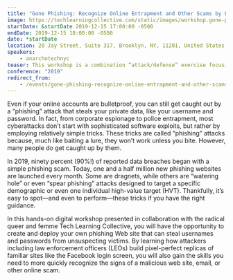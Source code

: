 ```yaml
---
title: "Gone Phishing: Recognize Online Entrapment and Other Scams by Learning How to Launch Your Own Phishing Attack Website"
image: https://techlearningcollective.com/static/images/workshop.gone-phishing-how-to-recognize-fake-websites-and-other-online-scams.blue.rectangle.png
startDate: &startDate 2019-12-15 17:00:00 -0500
endDate: 2019-12-15 18:00:00 -0500
date: *startDate
location: 20 Jay Street, Suite 317, Brooklyn, NY, 11201, United States
speakers:
    - anarchotechnyc
teaser: This workshop is a combination “attack/defense” exercise focusing on Web-based social engineering attacks. Participants will practice both how to launch their own attacks as well as how to defend against them.
conference: "2019"
redirect_from:
    - /events/gone-phishing-recognize-online-entrapment-and-other-scams-by-learning-how-to-launch-your-own-phishing-attack-website
---
```


Even if your online accounts are bulletproof, you can still get caught out by a “phishing” attack that steals your private data, like your username and password. In fact, from corporate espionage to police entrapment, most cyberattacks don’t start with sophisticated software exploits, but rather by employing relatively simple tricks. These tricks are called “phishing” attacks because, much like baiting a lure, they won’t work unless you bite. However, many people do get caught up by them.

In 2019, ninety percent (90%!) of reported data breaches began with a simple phishing scam. Today, one and a half million new phishing websites are launched every month. Some are dragnets, while others are “watering hole” or even “spear phishing” attacks designed to target a specific demographic or even one individual high-value target (HVT). Thankfully, it’s easy to spot—and even to perform—these tricks if you have the right guidance.

In this hands-on digital workshop presented in collaboration with the radical queer and femme Tech Learning Collective, you will have the opportunity to create and deploy your own phishing Web site that can steal usernames and passwords from unsuspecting victims. By learning how attackers including law enforcement officers (LEOs) build pixel-perfect replicas of familiar sites like the Facebook login screen, you will also gain the skills you need to more quickly recognize the signs of a malicious web site, email, or other online scam.

